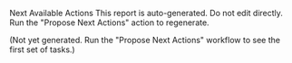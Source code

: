 Next Available Actions This report is auto-generated. Do not edit directly. Run the "Propose Next Actions" action to regenerate.

(Not yet generated. Run the "Propose Next Actions" workflow to see the first set of tasks.)